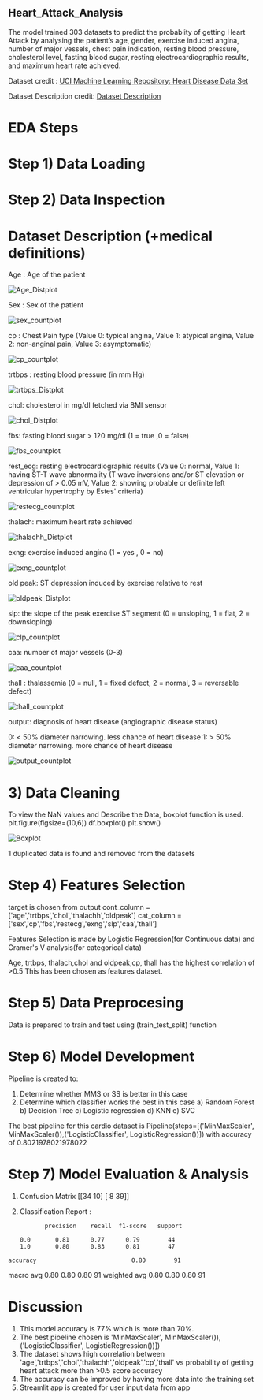 ## Heart_Attack_Analysis
The model trained 303 datasets to predict the probablity of getting Heart Attack by analysing the  patient’s age, gender, exercise induced angina, number of major vessels, chest pain indication,  resting blood pressure, cholesterol level, fasting blood sugar, resting electrocardiographic  results, and maximum heart rate achieved.

Dataset credit : [UCI Machine Learning Repository: Heart Disease Data Set](https://www.kaggle.com/rashikrahmanpritom/heart-attack-analysis-prediction-dataset)

Dataset Description credit: [Dataset Description](https://www.kaggle.com/datasets/rashikrahmanpritom/heart-attack-analysis-prediction-dataset/discussion/329925)       

# EDA Steps
# Step 1) Data Loading 
# Step 2) Data Inspection
# Dataset Description (+medical definitions)
Age : Age of the patient

![Age_Distplot](static/Age_Distplot.png)

Sex : Sex of the patient

![sex_countplot](static/sex_countplot.png)

cp : Chest Pain type (Value 0: typical angina, Value 1: atypical angina, Value 2: non-anginal pain, Value 3: asymptomatic)

![cp_countplot](static/cp_countplot.png)

trtbps : resting blood pressure (in mm Hg)

![trtbps_Distplot](static/trtbps_Distplot.png)

chol: cholesterol in mg/dl fetched via BMI sensor

![chol_Distplot](static/chol_Distplot.png)

fbs: fasting blood sugar > 120 mg/dl (1 = true ,0 = false)

![fbs_countplot](static/fbs_countplot.png)

rest_ecg: resting electrocardiographic results (Value 0: normal, Value 1: having ST-T wave abnormality (T wave inversions and/or ST elevation or depression of > 0.05 mV, Value 2: showing probable or definite left ventricular hypertrophy by Estes' criteria)

![restecg_countplot](static/restecg_countplot.png)

thalach: maximum heart rate achieved

![thalachh_Distplot](static/thalachh_Distplot.png)

exng: exercise induced angina (1 = yes , 0 = no)

![exng_countplot](static/exng_countplot.png)

old peak: ST depression induced by exercise relative to rest

![oldpeak_Distplot](static/oldpeak_Distplot.png)

slp: the slope of the peak exercise ST segment (0 = unsloping, 1 = flat, 2 = downsloping)

![clp_countplot](static/clp_countplot.png)

caa: number of major vessels (0-3)

![caa_countplot](static/caa_countplot.png)

thall : thalassemia (0 = null, 1 = fixed defect, 2 = normal, 3 = reversable defect)

![thall_countplot](static/thall_countplot.png)

output: diagnosis of heart disease (angiographic disease status)

0: < 50% diameter narrowing. less chance of heart disease
1: > 50% diameter narrowing. more chance of heart disease

![output_countplot](static/output_countplot.png)

# 3) Data Cleaning
To view the NaN values and Describe the Data, boxplot function is used.
plt.figure(figsize=(10,6))
df.boxplot()
plt.show()

![Boxplot](static/Boxplot.png)

1 duplicated data is found and removed from the datasets

# Step 4) Features Selection

target is chosen from output
cont_column = ['age','trtbps','chol','thalachh','oldpeak']
cat_column = ['sex','cp','fbs','restecg','exng','slp','caa','thall']

Features Selection is made by Logistic Regression(for Continuous data)
and Cramer's V analysis(for categorical data)

Age, trtbps, thalach,chol and oldpeak,cp, thall has the highest correlation of >0.5 
This has been chosen as features dataset.

# Step 5) Data Preprocesing
Data is prepared to train and test using (train_test_split) function

# Step 6) Model Development
Pipeline is created to:
1) Determine whether MMS or SS is better in this case
2) Determine which classifier works the best in this case
    a) Random Forest
     b) Decision Tree
     c) Logistic regression
     d) KNN
     e) SVC

The best pipeline for this cardio dataset is Pipeline(steps=[('MinMaxScaler', MinMaxScaler()),('LogisticClassifier', LogisticRegression())]) with accuracy of 0.8021978021978022
    
 # Step 7) Model Evaluation & Analysis
  1. Confusion Matrix 
   [[34 10]
    [ 8 39]]
    
  2. Classification Report :
  
                precision    recall  f1-score   support

         0.0       0.81      0.77      0.79        44
         1.0       0.80      0.83      0.81        47

    accuracy                           0.80        91
   macro avg       0.80      0.80      0.80        91
weighted avg       0.80      0.80      0.80        91

# Discussion
1. This model accuracy is 77% which is more than 70%.
2. The best pipeline chosen is 'MinMaxScaler', MinMaxScaler()), ('LogisticClassifier', LogisticRegression())])
3. The dataset shows high correlation between 'age','trtbps','chol','thalachh','oldpeak','cp','thall' vs probability of getting heart attack more than >0.5 score accuracy
4.  The accuracy can be improved by having more data into the training set
5.  Streamlit app is created for user input data from app

